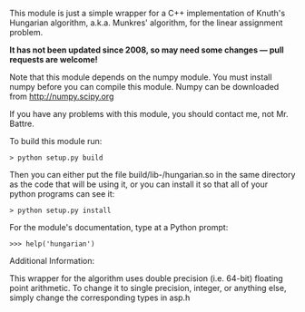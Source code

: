 This module is just a simple wrapper for a C++ implementation of Knuth's Hungarian algorithm, a.k.a. Munkres' algorithm, for the linear assignment problem.

**It has not been updated since 2008, so may need some changes &mdash; pull requests are welcome!**

Note that this module depends on the numpy module. You must install numpy before you can compile this module. Numpy can be downloaded from http://numpy.scipy.org

If you have any problems with this module, you should contact me, not Mr. Battre.


To build this module run:

    > python setup.py build

Then you can either put the file build/lib-<YOUR-PLATFORM>/hungarian.so in the same directory as the code that will be using it, or you can install it so that all of your python programs can see it:

    > python setup.py install

For the module's documentation, type at a Python prompt:

    >>> help('hungarian')


Additional Information:

This wrapper for the algorithm uses double precision (i.e. 64-bit) floating point arithmetic. To change it to single precision, integer, or anything else, simply change the corresponding types in asp.h
